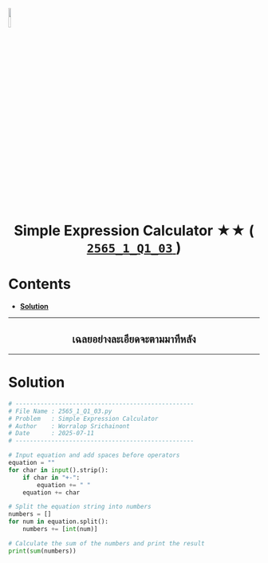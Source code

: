 <p align="left">
  <a href="../../README.md">
    <img src="../../../../Z99-OTHERS/00-common/00-back.png" style="width:10%">
  </a>
</p>

<div align="center">
  <h1>
    Simple Expression Calculator ★★ (
      <a href="https://drive.google.com/file/d/1lVVt7vIHTU--47wxWlmma9nAeVPlxhKd/view?usp=sharing">
        <code>2565_1_Q1_03</code>
      </a>
    )
  </h1>
</div>

# Contents

-   [**Solution**](#solution)

---

<div align="center">
  <h2>เฉลยอย่างละเอียดจะตามมาทีหลัง</h2>
</div>

---

# Solution

```python
# --------------------------------------------------
# File Name : 2565_1_Q1_03.py
# Problem   : Simple Expression Calculator
# Author    : Worralop Srichainont
# Date      : 2025-07-11
# --------------------------------------------------

# Input equation and add spaces before operators
equation = ""
for char in input().strip():
    if char in "+-":
        equation += " "
    equation += char

# Split the equation string into numbers
numbers = []
for num in equation.split():
    numbers += [int(num)]

# Calculate the sum of the numbers and print the result
print(sum(numbers))
```
